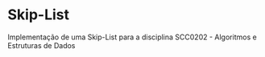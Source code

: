 # Skip-List
Implementação de uma Skip-List para a disciplina SCC0202 - Algoritmos e Estruturas de Dados
